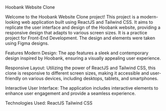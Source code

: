 Hoobank Website Clone

Welcome to the Hoobank Website Clone project! This project is a modern-looking web application built using ReactJS and Tailwind CSS. It aims to replicate the user interface and design of the Hoobank website, providing a responsive design that adapts to various screen sizes.
It is a practice project for Front-End Development.
The design and elements were taken using Figma designs.

Features
Modern Design: The app features a sleek and contemporary design inspired by Hoobank, ensuring a visually appealing user experience.

Responsive Layout: Utilizing the power of ReactJS and Tailwind CSS, this clone is responsive to different screen sizes, making it accessible and user-friendly on various devices, including desktops, tablets, and smartphones.

Interactive User Interface: The application includes interactive elements to enhance user engagement and provide a seamless experience.

Technologies Used:
ReactJS
Tailwind CSS
